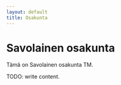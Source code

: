 ```yaml
---
layout: default
title: Osakunta
---
```


# Savolainen osakunta
Tämä on Savolainen osakunta TM.

TODO: write content.